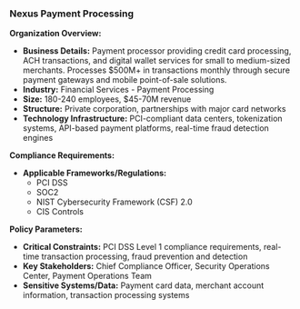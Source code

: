 ### Nexus Payment Processing

**Organization Overview:**
* **Business Details:** Payment processor providing credit card processing, ACH transactions, and digital wallet services for small to medium-sized merchants. Processes $500M+ in transactions monthly through secure payment gateways and mobile point-of-sale solutions.
* **Industry:** Financial Services - Payment Processing
* **Size:** 180-240 employees, $45-70M revenue
* **Structure:** Private corporation, partnerships with major card networks
* **Technology Infrastructure:** PCI-compliant data centers, tokenization systems, API-based payment platforms, real-time fraud detection engines

**Compliance Requirements:**
* **Applicable Frameworks/Regulations:**
    * PCI DSS
    * SOC2
    * NIST Cybersecurity Framework (CSF) 2.0
    * CIS Controls

**Policy Parameters:**
* **Critical Constraints:** PCI DSS Level 1 compliance requirements, real-time transaction processing, fraud prevention and detection
* **Key Stakeholders:** Chief Compliance Officer, Security Operations Center, Payment Operations Team
* **Sensitive Systems/Data:** Payment card data, merchant account information, transaction processing systems